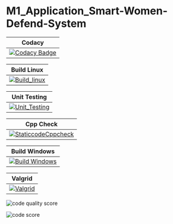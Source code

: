 # **M1_Application_Smart-Women-Defend-System**

| Codacy | 
| :----: |
| [![Codacy Badge](https://api.codacy.com/project/badge/Grade/40a41248a0c3423bb15d899491b095c9)](https://app.codacy.com/gh/KAVIYASS99/M1_Application_Smart-Women-Defend-System?utm_source=github.com&utm_medium=referral&utm_content=KAVIYASS99/M1_Application_Smart-Women-Defend-System&utm_campaign=Badge_Grade_Settings) |

| Build Linux | 
| :---------: |
| [![Build_linux](https://github.com/KAVIYASS99/M1_Application_Smart-Women-Defend-System/actions/workflows/build_linux.yml/badge.svg)](https://github.com/KAVIYASS99/M1_Application_Smart-Women-Defend-System/actions/workflows/build_linux.yml) |

| Unit Testing |
| :----------: |
| [![Unit_Testing](https://github.com/KAVIYASS99/M1_Application_Smart-Women-Defend-System/actions/workflows/unit_testing.yml/badge.svg)](https://github.com/KAVIYASS99/M1_Application_Smart-Women-Defend-System/actions/workflows/unit_testing.yml) |

| Cpp Check |
| :-------: |        
| [![StaticcodeCppcheck](https://github.com/KAVIYASS99/M1_Application_Smart-Women-Defend-System/actions/workflows/cppcheck.yml/badge.svg)](https://github.com/KAVIYASS99/M1_Application_Smart-Women-Defend-System/actions/workflows/cppcheck.yml) |

| Build Windows |
| :-----------: |
| [![Build Windows](https://github.com/KAVIYASS99/M1_Application_Smart-Women-Defend-System/actions/workflows/build_windows.yml/badge.svg)](https://github.com/KAVIYASS99/M1_Application_Smart-Women-Defend-System/actions/workflows/build_windows.yml) |

| Valgrid |
| :------: |
| [![Valgrid](https://github.com/KAVIYASS99/M1_Application_Smart-Women-Defend-System/actions/workflows/Valgrid.yml/badge.svg)](https://github.com/KAVIYASS99/M1_Application_Smart-Women-Defend-System/actions/workflows/Valgrid.yml) |

![code quality score](https://api.codiga.io/project/30024/score/svg )

![code score](https://api.codiga.io/project/30024/status/svg)
                                                                                                   
